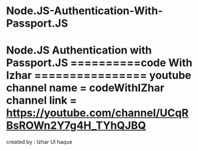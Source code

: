 # Node.JS-Authentication-With-Passport.JS
Node.JS Authentication with Passport.JS 
==========code With Izhar ================
youtube channel name = codeWithIZhar 
channel link = https://youtube.com/channel/UCqRBsROWn2Y7g4H_TYhQJBQ
===================================================================

created by : Izhar Ul haque
